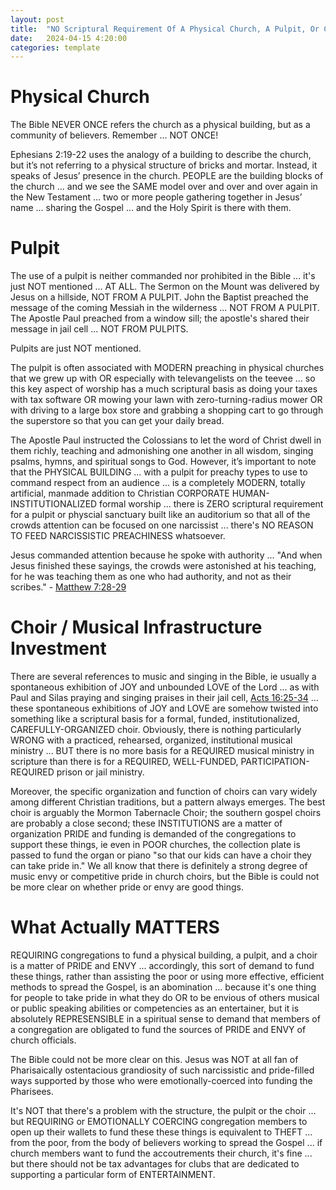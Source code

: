 ```yaml
---
layout: post
title:  "NO Scriptural Requirement Of A Physical Church, A Pulpit, Or Choir"
date:   2024-04-15 4:20:00
categories: template
---
```




# Physical Church

The Bible NEVER ONCE refers the church as a physical building, but as a community of believers. Remember ... NOT ONCE!

Ephesians 2:19-22 uses the analogy of a building to describe the church, but it’s not referring to a physical structure of bricks and mortar. Instead, it speaks of Jesus’ presence in the church. PEOPLE are the building blocks of the church ... and we see the SAME model over and over and over again in the New Testament ... two or more people gathering together in Jesus’ name ... sharing the Gospel ... and the Holy Spirit is there with them.

# Pulpit

The use of a pulpit is neither commanded nor prohibited in the Bible ... it's just NOT mentioned ... AT ALL. The Sermon on the Mount was delivered by Jesus on a hillside, NOT FROM A PULPIT. John the Baptist preached the message of the coming Messiah in the wilderness ... NOT FROM A PULPIT.  The Apostle Paul preached from a window sill; the apostle's shared their message in jail cell ... NOT FROM PULPITS.

Pulpits are just NOT mentioned.

The pulpit is often associated with MODERN preaching in physical churches that we grew up with OR especially with televangelists on the teevee ... so this key aspect of worship has a much scriptural basis as doing your taxes with tax software OR mowing your lawn with zero-turning-radius mower OR with driving to a large box store and grabbing a shopping cart to go through the superstore so that you can get your daily bread. 

The Apostle Paul instructed the Colossians to let the word of Christ dwell in them richly, teaching and admonishing one another in all wisdom, singing psalms, hymns, and spiritual songs to God. However, it’s important to note that the PHYSICAL BUILDING ... with a pulpit for preachy types to use to command respect from an audience ... is a completely MODERN, totally artificial, manmade addition to Christian CORPORATE HUMAN-INSTITUTIONALIZED formal worship ... there is ZERO scriptural requirement for a pulpit or physcial sanctuary built like an auditorium so that all of the crowds attention can be focused on one narcissist ... there's NO REASON TO FEED NARCISSISTIC PREACHINESS whatsoever.

Jesus commanded attention because he spoke with authority ... "And when Jesus finished these sayings, the crowds were astonished at his teaching, for he was teaching them as one who had authority, and not as their scribes." - [Matthew 7:28-29](https://www.biblestudytools.com/matthew/passage/?q=matthew+7:28-29)

# Choir / Musical Infrastructure Investment

There are several references to music and singing in the Bible, ie usually a spontaneous exhibition of JOY and unbounded LOVE of the Lord ... as with Paul and Silas praying and singing praises in their jail cell, [Acts 16:25-34](https://www.biblestudytools.com/acts/passage/?q=acts+16:25-34) ... these spontaneous exhibitions of JOY and LOVE are somehow twisted into something like a scriptural basis for a formal, funded, institutionalized, CAREFULLY-ORGANIZED choir. Obviously, there is nothing particularly WRONG with a practiced, rehearsed, organized, institutional musical ministry ... BUT there is no more basis for a REQUIRED musical ministry in scripture than there is for a REQUIRED, WELL-FUNDED, PARTICIPATION-REQUIRED prison or jail ministry. 

Moreover, the specific organization and function of choirs can vary widely among different Christian traditions, but a pattern always emerges.  The best choir is arguably the Mormon Tabernacle Choir; the southern gospel choirs are probably a close second; these INSTITUTIONS are a matter of organization PRIDE and funding is demanded of the congregations to support these things, ie even in POOR churches, the collection plate is passed to fund the organ or piano "so that our kids can have a choir they can take pride in." We all know that there is definitely a strong degree of music envy or competitive pride in church choirs, but the Bible is could not be more clear on whether pride or envy are good things. 

# What Actually MATTERS

REQUIRING congregations to fund a physical building, a pulpit, and a choir is a matter of PRIDE and ENVY ... accordingly, this sort of demand to fund these things, rather than assisting the poor or using more effective, efficient methods to spread the Gospel, is an abomination ... because it's one thing for people to take pride in what they do OR to be envious of others musical or public speaking abilities or competencies as an entertainer, but it is absolutely REPRESENSIBLE in a spiritual sense to demand that members of a congregation are obligated to fund the sources of PRIDE and ENVY of church officials.

The Bible could not be more clear on this. Jesus was NOT at all fan of Pharisaically ostentacious grandiosity of such narcissistic and pride-filled ways supported by those who were emotionally-coerced into funding the Pharisees.

It's NOT that there's a problem with the structure, the pulpit or the choir ... but REQUIRING or EMOTIONALLY COERCING congregation members to open up their wallets to fund these these things is equivalent to THEFT ... from the poor, from the body of believers working to spread the Gospel ... if church members want to fund the accoutrements their church, it's fine ... but there should not be tax advantages for clubs that are dedicated to supporting a particular form of ENTERTAINMENT.